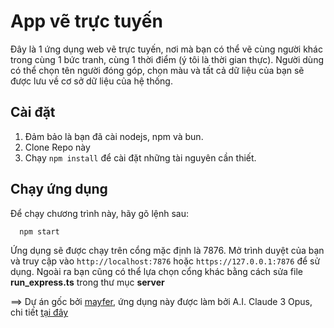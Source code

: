 # App vẽ trực tuyến

Đây là 1 ứng dụng web vẽ trực tuyến, nơi mà bạn có thể vẽ cùng người khác trong cùng 1 bức tranh, cùng 1 thời điểm (ý tôi là thời gian thực). Người dùng có thể chọn tên người đóng góp, chọn màu và tất cả dữ liệu của bạn sẽ được lưu về cơ sở dữ liệu của hệ thống.

## Cài đặt

1. Đảm bảo là bạn đã cài nodejs, npm và bun.
2. Clone Repo này
3. Chạy `npm install` để cài đặt những tài nguyên cần thiết.

## Chạy ứng dụng

Để chạy chương trình này, hãy gõ lệnh sau:

```sh
  npm start
```

Ứng dụng sẽ được chạy trên cổng mặc định là 7876. Mở trình duyệt của bạn và truy cập vào `http://localhost:7876` hoặc `https://127.0.0.1:7876` để sử dụng. Ngoài ra bạn cũng có thể lựa chọn cổng khác bằng cách sửa file **run_express.ts** trong thư mục **server**

==> Dự án gốc bởi [mayfer](https://github.com/mayfer/claude-app-generator-demo), ứng dụng này được làm bởi A.I. Claude 3 Opus, chi tiết [tại đây](https://twitter.com/mayfer/status/1765385826496864290)
